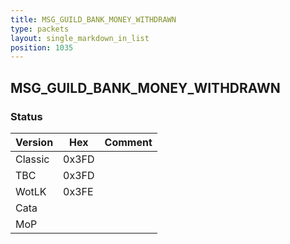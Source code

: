 ```yaml
---
title: MSG_GUILD_BANK_MONEY_WITHDRAWN
type: packets
layout: single_markdown_in_list
position: 1035
---
```


## MSG_GUILD_BANK_MONEY_WITHDRAWN

### Status

Version    | Hex        | Comment
---------- | ---------- | ---------- 
Classic    | 0x3FD      | 
TBC        | 0x3FD      | 
WotLK      | 0x3FE      | 
Cata       |            |
MoP        |            |